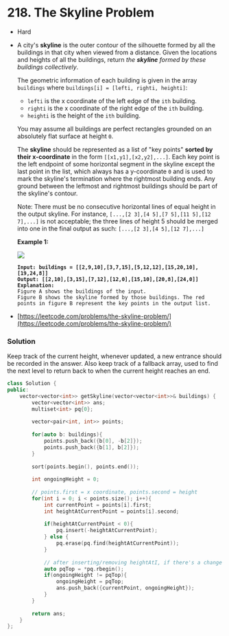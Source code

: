 # 218. The Skyline Problem

* Hard
*   A city's **skyline** is the outer contour of the silhouette formed by all the buildings in that city when viewed from a distance. Given the locations and heights of all the buildings, return _the **skyline** formed by these buildings collectively_.

    The geometric information of each building is given in the array `buildings` where `buildings[i] = [lefti, righti, heighti]`:

    * `lefti` is the x coordinate of the left edge of the `ith` building.
    * `righti` is the x coordinate of the right edge of the `ith` building.
    * `heighti` is the height of the `ith` building.

    You may assume all buildings are perfect rectangles grounded on an absolutely flat surface at height `0`.

    The **skyline** should be represented as a list of "key points" **sorted by their x-coordinate** in the form `[[x1,y1],[x2,y2],...]`. Each key point is the left endpoint of some horizontal segment in the skyline except the last point in the list, which always has a y-coordinate `0` and is used to mark the skyline's termination where the rightmost building ends. Any ground between the leftmost and rightmost buildings should be part of the skyline's contour.

    Note: There must be no consecutive horizontal lines of equal height in the output skyline. For instance, `[...,[2 3],[4 5],[7 5],[11 5],[12 7],...]` is not acceptable; the three lines of height 5 should be merged into one in the final output as such: `[...,[2 3],[4 5],[12 7],...]`

    &#x20;

    **Example 1:**

    ![](https://assets.leetcode.com/uploads/2020/12/01/merged.jpg)

    <pre><code><strong>Input: buildings = [[2,9,10],[3,7,15],[5,12,12],[15,20,10],[19,24,8]]
    </strong><strong>Output: [[2,10],[3,15],[7,12],[12,0],[15,10],[20,8],[24,0]]
    </strong><strong>Explanation:
    </strong>Figure A shows the buildings of the input.
    Figure B shows the skyline formed by those buildings. The red points in figure B represent the key points in the output list.
    </code></pre>


* [https://leetcode.com/problems/the-skyline-problem/](https://leetcode.com/problems/the-skyline-problem/)

### Solution&#x20;

Keep track of the current height, whenever updated, a new entrance should be recorded in the answer. Also keep track of a fallback array, used to find the next level to return back to when the current height reaches an end.&#x20;

```cpp
class Solution {
public:
    vector<vector<int>> getSkyline(vector<vector<int>>& buildings) {
        vector<vector<int>> ans;
        multiset<int> pq{0};
        
        vector<pair<int, int>> points;
        
        for(auto b: buildings){
            points.push_back({b[0], -b[2]});
            points.push_back({b[1], b[2]});
        }
        
        sort(points.begin(), points.end());
        
        int ongoingHeight = 0;
        
        // points.first = x coordinate, points.second = height
        for(int i = 0; i < points.size(); i++){
            int currentPoint = points[i].first;
            int heightAtCurrentPoint = points[i].second;
            
            if(heightAtCurrentPoint < 0){
                pq.insert(-heightAtCurrentPoint);
            } else {
                pq.erase(pq.find(heightAtCurrentPoint));
            }
            
            // after inserting/removing heightAtI, if there's a change
            auto pqTop = *pq.rbegin();
            if(ongoingHeight != pqTop){
                ongoingHeight = pqTop;
                ans.push_back({currentPoint, ongoingHeight});
            }
        }
        
        return ans;
    }
};
```
